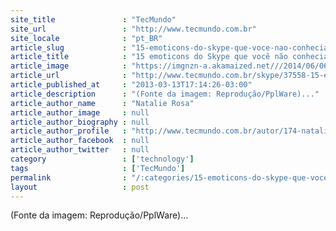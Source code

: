 ```yaml
---
site_title               : "TecMundo"
site_url                 : "http://www.tecmundo.com.br"
site_locale              : "pt_BR"
article_slug             : "15-emoticons-do-skype-que-voce-nao-conhecia"
article_title            : "15 emoticons do Skype que você não conhecia"
article_image            : "https://imgnzn-a.akamaized.net///2014/06/06/06140421416164-t1200x480.jpg"
article_url              : "http://www.tecmundo.com.br/skype/37558-15-emoticons-do-skype-que-voce-nao-conhecia.htm"
article_published_at     : "2013-03-13T17:14:26-03:00"
article_description      : "(Fonte da imagem: Reprodução/PplWare)..."
article_author_name      : "Natalie Rosa"
article_author_image     : null
article_author_biography : null
article_author_profile   : "http://www.tecmundo.com.br/autor/174-natalie-rosa/"
article_author_facebook  : null
article_author_twitter   : null
category                 : ['technology']
tags                     : ['TecMundo']
permalink                : "/:categories/15-emoticons-do-skype-que-voce-nao-conhecia/"
layout                   : post
---
```


(Fonte da imagem: Reprodução/PplWare)...
